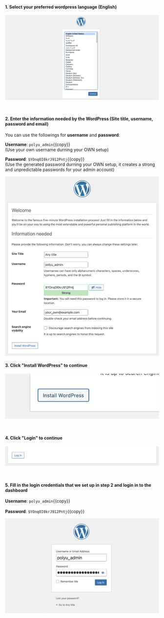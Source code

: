 #### 1. Select your preferred wordpress language (English)

![Image](./assets/lang.png)

</br>

#### 2. Enter the information needed by the WordPress (Site title, username, password and email)

You can use the followings for **username** and **password**:</br>

**Username**: `polyu_admin`{{copy}}
</br>
(Use your own username durning your OWN setup)

**Password**: `$YOnq0I0krJ912Pntj`{{copy}}
</br>
(Use the generated password durning your OWN setup, it creates a strong and unpredictable passwords for your admin account)
</br>

![Image](./assets/info_fill.png)
</br>

#### 3. Click "Install WordPress" to continue

![Image](./assets/install.png)

</br>

#### 4. Click "Login" to continue

![Image](./assets/login.png)

</br>

#### 5. Fill in the login credentials that we set up in **step 2** and login in to the dashboard

**Username**: `polyu_admin`{{copy}}
</br>
</br>
**Password**: `$YOnq0I0krJ912Pntj`{{copy}}
</br>

![Image](./assets/wp_login.png)
